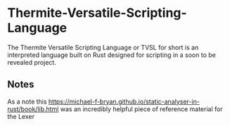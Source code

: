 # Thermite-Versatile-Scripting-Language
The Thermite Versatile Scripting Language or TVSL for short is an interpreted language built on Rust designed for scripting in a soon to be revealed project.

## Notes
As a note this https://michael-f-bryan.github.io/static-analyser-in-rust/book/lib.html was an incredibly helpful piece of reference material for the Lexer
